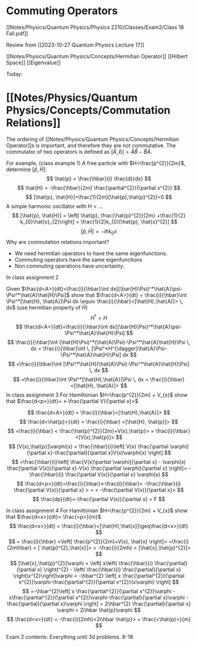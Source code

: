 # Commuting Operators
[[Notes/Physics/Quantum Physics/Physics 2210/Classes/Exam2/Class 18 Fall.pdf]]

Review from [[2023-10-27 Quantum Physics Lecture 17]]

[[Notes/Physics/Quantum Physics/Concepts/Hermitian Operator]]
[[Hilbert Space]]
[[Eigenvalue]]

Today: 
# [[Notes/Physics/Quantum Physics/Concepts/Commutation Relations]]
The ordering of [[Notes/Physics/Quantum Physics/Concepts/Hermitian Operator]]s is important, and therefore they are not commutative. The commutator of two operators is defined as $[\hat{A},\hat{b}] = \hat{A}\hat{B}-\hat{B}\hat{A}$. 

For example, (class example 1)
A free particle with $H=\frac{p^{2}}{2m}$, determine $[\hat{p}, \hat{H}]$:
$$
\hat{p} = \frac{\hbar}{i} \frac{d}{dx}
$$
$$
\hat{H} = -\frac{\hbar}{2m} \frac{\partial^{2}}{\partial x^{2}}
$$
$$
[\hat{p}, \hat{H}]=\frac{1}{2m}[\hat{p},\hat{p}^{2}]=0
$$
A simple harmonic oscillator with $H=\dots$
$$
[\hat{p}, \hat{H}] = \left[ \hat{p}, \frac{\hat{p}^{2}}{2m} +\frac{1}{2} k_{0}\hat{x}_{2}\right]  = \frac{1}{2}k_{0}[\hat{p}, \hat{x}^{2}]
$$
$$
[\hat{p}, \hat{H}] = -i\hbar k_{0}x
$$
Why are commutation relations important? 
- We need hermitian operators to have the same eigenfunctions.
- Commuting operators have the same eigenfunctions
- Non commuting operations have uncertainty. 


In class assignment 2

Given $\frac{d<A>}{dt}=\frac{i}{\hbar}\int dx[(\bar{H}\Psi)^*\hat{A}\psi-\Psi^*\hat{A}\hat{H}\Psi]$ show that $\frac{d<A>}{dt} = \frac{i}{\hbar}\int \Psi^*[\hat{H}, \hat{A}]\Psi dx \equiv \frac{i}{\hbar}<[\hat{H},\hat{A}]> \, dx$
(use hermitian property of $\hat{H}$)
$$
H^{\dagger}=H
$$
$$
\frac{d<A>}{dt}=\frac{i}{\hbar}\int dx[(\bar{H}\Psi)^*\hat{A}\psi-\Psi^*\hat{A}\hat{H}\Psi]
$$
$$
 \frac{i}{\hbar}\int (\hat{H}\Psi)^*(\hat{A}\Psi)-\Psi^*\hat{A}\hat{H}\Psi \, dx = \frac{i}{\hbar}\int  \,  [\Psi^*H^{\dagger}\hat{A}\Psi-\Psi^*\hat{A}\hat{H}\Psi] dx
$$
$$
	=\frac{i}{\hbar}\int [\Psi^*\hat{H}(\hat{A}\Psi)-\Psi^*\hat{A}\hat{H}\Psi] \, dx 
$$
$$
=\frac{i}{\hbar}\int \Psi^*[\hat{H},\hat{A}]\Psi \, dx = \frac{i}{\hbar} <[\hat{H}, \hat{A}]>
$$
In class assignment 3
For Hamiltonian $H=\frac{p^{2}}{2m} + V_{x}$ show that $\frac{d<p>}{dt}= <-\frac{\partial V}{\partial x}>$

$$
\frac{d<A>}{dt} = \frac{i}{\hbar}<[\hat{H},\hat{A}]>
$$
$$
\frac{d<\hat{p}>}{dt} = \frac{i}{\hbar} <[\hat{H}, \hat{p}]>
$$
$$
=\frac{i}{\hbar} < \frac{\hat{p}^{2}}{2m}+V(x),\hat{p}> = \frac{i}{\hbar}<[V(x),\hat{p}]>
$$
$$
[V(x),\hat{p}]\varphi(x) = \frac{\hbar}{i}\left[ V(x) \frac{\partial \varphi}{\partial x}-\frac{\partial}{\partial x}V(x)\varphi(x)
\right]
$$
$$
=\frac{\hbar}{i}\left[ \frac{V(x)\partial \varphi}{\partial x} - \varphi(x) \frac{\partial V(x)}{\partial x}-V(x) \frac{\partial \varphi}{\partial x} \right]= -\frac{\hbar}{i} \frac{\partial V(x)}{\partial x} \varphi(x)
$$
$$
\frac{d<p>}{dt}=\frac{i}{\hbar}<-\frac{i}{\hbar}< -\frac{\hbar}{i} \frac{\partial V(x)}{\partial x} > = < -\frac{\partial V(x)}{\partial x}>
$$
$$
\frac{dp}{dt}=-\frac{\partial V(x)}{\partial x} = F
$$



In class assignment 4
For Hamiltonian $H=\frac{p^{2}}{2m} + V_{x}$ show that $\frac{d<x>}{dt}= \frac{<p>}{m}$
$$
\frac{d<x>}{dt} = \frac{i}{\hbar}<[\hat{H},\hat{x}]\geq\frac{d<x>}{dt} 
$$
$$
= \frac{i}{\hbar} <\left[  \frac{p^{2}}{2m}+V(x), \hat{x} \right]> =\frac{i}{2m\hbar} < [ \hat{p}^{2},\hat{x}]> = -\frac{i}{2mh} < [\hat{x},\hat{p}^{2}]>  
$$
$$
[\hat{x},\hat{p}^{2}]\varphi = \left[ x\left( \frac{\hbar}{i} \frac{\partial}{\partial x} \right)^{2} - \left( \frac{\hbar}{i} \frac{\partial}{\partial x} \right)x^{2}\right]\varphi = -\hbar^{2} \left[ x \frac{\partial^{2}}{\partial x^{2}}\varphi-\frac{\partial^{2}}{\partial x^{2}}(x\varphi) \right]
$$
$$
=-\hbar^{2}\left[ x \frac{\partial^{2}}{\partial x^{2}}\varphi - x\frac{\partial^{2}}{\partial x^{2}}\varphi-\frac{\partial}{\partial x}\varphi - \frac{\partial}{\partial x}\varphi \right] = 2\hbar^{2} \frac{\partial}{\partial x} \varphi = 2i\hbar \hat{p}\varphi
$$
$$
\frac{d<x>}{dt} = -\frac{i}{2mh}<2i\hbar \hat{p}> = \frac{<\hat{p}>}{m}
$$


Exam 2 contents: 
Everything until 3d problems. 8-18









